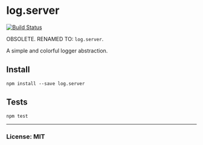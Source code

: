 # log.server
[![Build Status](https://travis-ci.org/philcockfield/log.server.svg?branch=master)](https://travis-ci.org/philcockfield/log.server)

OBSOLETE. RENAMED TO: `log.server`.

A simple and colorful logger abstraction.




## Install
    npm install --save log.server



## Tests

    npm test


---
### License: MIT
